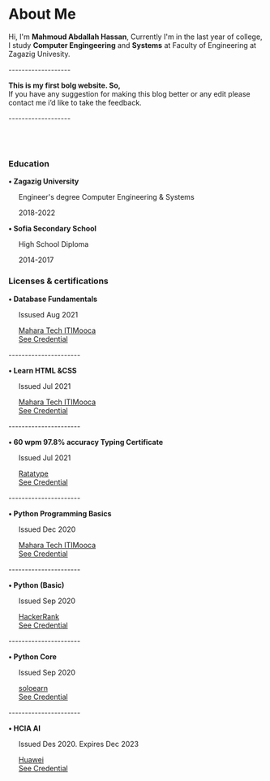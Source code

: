 # About Me


Hi, I'm <b>Mahmoud Abdallah Hassan</b>,
Currently I'm in the last year of college, I study <b>Computer Engingeering</b> and <b>Systems</b> at Faculty of Engineering at Zagazig Univesity.
<br>
<p>-------------------</p>
<div><b>This is my first bolg website. So,</b></div>
<div>If you have any suggestion for making this blog better or any edit please contact me i’d like to take the feedback.</div>
<p>-------------------</p>
<br><br>    

<h3>Education</h3>
<div>
    <p><b>•	Zagazig University</b></p>
    <div style="padding-left:20px">
        <p>Engineer's degree Computer Engineering & Systems</p>
        <p>2018-2022</p>
    </div>
</div>
<div>
    <p><b>•	Sofia Secondary School</b></p>
    <div style="padding-left:20px">
        <p>High School Diploma</p>
        <p>2014-2017</p>
    </div>
</div>



<h3>Licenses & certifications</h3>
<div>
    <div>
    <p><b>•	Database Fundamentals</b></p>
    <div style="padding-left:20px">
        <p> Issused Aug 2021</p>
        <a href="https://www.facebook.com/maharatech.Eg" target="_blank">Mahara Tech ITIMooca</a><br>
        <a href="https://maharatech.gov.eg/mod/customcert/view.php?id=7655&downloadown=1" target="_blank">See Credential</a>
    </div>
</div>
<p>----------------------</p>
<div>
    <p><b>•	Learn HTML &CSS</b></p>
    <div style="padding-left:20px">
        <p>Issued Jul 2021</p>
        <a href="https://www.facebook.com/maharatech.Eg" target="_blank">Mahara Tech ITIMooca</a><br>
        <a href="https://maharatech.gov.eg/mod/customcert/view.php?id=1404&downloadown=1" target="_blank">See Credential</a>
    </div>
</div>
<p>----------------------</p>
<div>
    <p><b>•	60 wpm 97.8% accuracy Typing Certificate</b></p>
    <div style="padding-left:20px">
        <p>Issued Jul 2021</p>
        <a href="www.ratatype.com" target="_blank">Ratatype</a><br>
        <a href="www.ratatype.com/C2803036EN" target="_blank">See Credential</a>
    </div>
</div>
<p>----------------------</p>
<div>
    <p><b>•	Python Programming Basics</b></p>
    <div style="padding-left:20px">
        <p>Issued Dec 2020</p>
        <a href="https://www.facebook.com/maharatech.Eg" target="_blank">Mahara Tech ITIMooca</a><br>
        <a href="https://maharatech.gov.eg/mod/customcert/view.php?id=1737&downloadown=1" target="_blank">See Credential</a>
    </div>
</div>
<p>----------------------</p>
<div>
    <p><b>•	Python (Basic)</b></p>
    <div style="padding-left:20px">
        <p>Issued Sep 2020</p>
        <a href="https://www.hackerrank.com/" target="_blank">HackerRank</a><br>
        <a href="https://www.hackerrank.com/certificates/d62f4451a166" target="_blank">See Credential</a>
    </div>
</div>
<p>----------------------</p>
<div>
    <p><b>•	Python Core</b></p>
    <div style="padding-left:20px">
        <p>Issued Sep 2020</p>
        <a href="https://www.sololearn.com/" target="_blank">soloearn</a><br>
        <a href="https://www.sololearn.com/certificates/course/en/17508592/1073/landscape/png" target="_blank">See Credential</a>
    </div>
</div>
<p>----------------------</p>
<div>
    <p><b>•	HCIA AI</b></p>
    <div style="padding-left:20px">
        <p>Issued Des 2020. Expires Dec 2023</p>
        <a href="https://www.Huawei.com/" target="_blank">Huawei</a><br>
        <a href="http://support.huawei.com/learning/verifycertificate" target="_blank">See Credential</a>
    </div>
</div>

</div>

